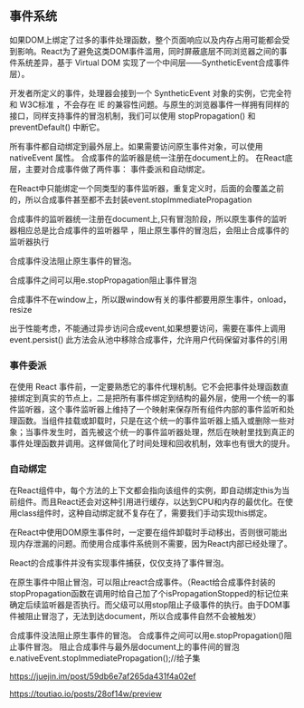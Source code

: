 ## 事件系统  
如果DOM上绑定了过多的事件处理函数，整个页面响应以及内存占用可能都会受到影响。React为了避免这类DOM事件滥用，同时屏蔽底层不同浏览器之间的事件系统差异，基于 Virtual DOM 实现了一个中间层——SyntheticEvent合成事件层）。

开发者所定义的事件，处理器会接到一个 SyntheticEvent 对象的实例，它完全符和 W3C标准 ，不会存在 IE 的兼容性问题。与原生的浏览器事件一样拥有同样的接口，同样支持事件的冒泡机制，我们可以使用 stopPropagation() 和 preventDefault() 中断它。 

所有事件都自动绑定到最外层上。如果需要访问原生事件对象，可以使用 nativeEvent 属性。
合成事件的监听器是统一注册在document上的。
在React底层，主要对合成事件做了两件事： 事件委派和自动绑定。  

在React中只能绑定一个同类型的事件监听器，重复定义时，后面的会覆盖之前的，所以合成事件甚至都不去封装event.stopImmediatePropagation 

合成事件的监听器统一注册在document上,只有冒泡阶段，所以原生事件的监听器相应总是比合成事件的监听器早 ，阻止原生事件的冒泡后，会阻止合成事件的监听器执行 

合成事件没法阻止原生事件的冒泡。

合成事件之间可以用e.stopPropagation阻止事件冒泡 

合成事件不在window上，所以跟window有关的事件都要用原生事件，onload，resize 

出于性能考虑，不能通过异步访问合成event,如果想要访问，需要在事件上调用event.persist() 此方法会从池中移除合成事件，允许用户代码保留对事件的引用  

### 事件委派  
在使用 React 事件前，一定要熟悉它的事件代理机制。它不会把事件处理函数直接绑定到真实的节点上，二是把所有事件绑定到结构的最外层，使用一个统一的事件监听器，这个事件监听器上维持了一个映射来保存所有组件内部的事件监听和处理函数。当组件挂载或卸载时，只是在这个统一的事件监听器上插入或删除一些对象；当事件发生时，首先被这个统一的事件监听器处理，然后在映射里找到真正的事件处理函数并调用。这样做简化了时间处理和回收机制，效率也有很大的提升。

### 自动绑定  
在React组件中，每个方法的上下文都会指向该组件的实例，即自动绑定this为当前组件。而且React还会对这种引用进行缓存，以达到CPU和内存的最优化。在使用class组件时，这种自动绑定就不复存在了，需要我们手动实现this绑定。  


在React中使用DOM原生事件时，一定要在组件卸载时手动移出，否则很可能出现内存泄漏的问题。而使用合成事件系统则不需要，因为React内部已经处理了。  

React的合成事件并没有实现事件捕获，仅仅支持了事件冒泡。

在原生事件中阻止冒泡，可以阻止react合成事件。（React给合成事件封装的stopPropagation函数在调用时给自己加了个isPropagationStopped的标记位来确定后续监听器是否执行。而父级可以用stop阻止子级事件的执行。由于DOM事件被阻止冒泡了，无法到达document，所以合成事件自然不会被触发）

合成事件没法阻止原生事件的冒泡。
合成事件之间可以用e.stopPropagation()阻止事件冒泡。
阻止合成事件与最外层document上的事件间的冒泡
       e.nativeEvent.stopImmediatePropagation();//给子集



https://juejin.im/post/59db6e7af265da431f4a02ef


https://toutiao.io/posts/28of14w/preview